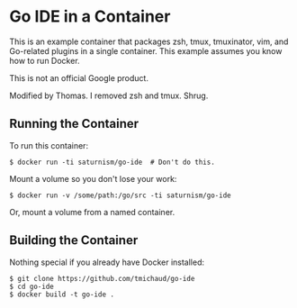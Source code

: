 Go IDE in a Container
=========================

This is an example container that packages zsh, tmux, tmuxinator, vim, and Go-related plugins in a single container.
This example assumes you know how to run Docker.

This is not an official Google product.

Modified by Thomas.  I removed zsh and tmux. Shrug.

Running the Container
---------------------
To run this container:

    $ docker run -ti saturnism/go-ide  # Don't do this.
    
Mount a volume so you don't lose your work:

    $ docker run -v /some/path:/go/src -ti saturnism/go-ide

Or, mount a volume from a named container.

Building the Container
----------------------
Nothing special if you already have Docker installed:

    $ git clone https://github.com/tmichaud/go-ide
    $ cd go-ide
    $ docker build -t go-ide .

